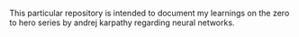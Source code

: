 This particular repository is intended to document my learnings on the zero to hero series by andrej karpathy regarding neural networks.
